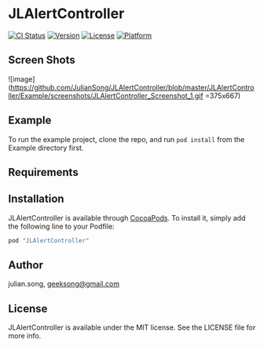 # JLAlertController

[![CI Status](http://img.shields.io/travis/julian.song/JLAlertController.svg?style=flat)](https://travis-ci.org/julian.song/JLAlertController)
[![Version](https://img.shields.io/cocoapods/v/JLAlertController.svg?style=flat)](http://cocoapods.org/pods/JLAlertController)
[![License](https://img.shields.io/cocoapods/l/JLAlertController.svg?style=flat)](http://cocoapods.org/pods/JLAlertController)
[![Platform](https://img.shields.io/cocoapods/p/JLAlertController.svg?style=flat)](http://cocoapods.org/pods/JLAlertController)

## Screen Shots
![image](https://github.com/JulianSong/JLAlertController/blob/master/JLAlertController/Example/screenshots/JLAlertController_Screenshot_1.gif =375x667)
## Example

To run the example project, clone the repo, and run `pod install` from the Example directory first.

## Requirements


## Installation

JLAlertController is available through [CocoaPods](http://cocoapods.org). To install
it, simply add the following line to your Podfile:

```ruby
pod "JLAlertController"
```

## Author

julian.song, geeksong@gmail.com

## License

JLAlertController is available under the MIT license. See the LICENSE file for more info.
